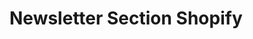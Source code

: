 # Newsletter Section Shopify

<pre>
<!-- {%- comment -%}
  This is a required section for the Shopify Theme Store.
  It is available when you add "Newsletter" section on the Theme Editor.

  Theme Store required settings
  - Heading: title of the newsletter section
  - Subheading: description of the newsletter section
{%- endcomment -%}
<section>
  {% if section.settings.section_title != blank %}
    <label for="Email">{{ section.settings.section_title | escape }}</label>
  {% endif %}
  {% if section.settings.subheading != blank %}
    <p>{{ section.settings.subheading | escape }}</p>
  {% endif %}

  {% form 'customer' %}
    {{ form.errors | default_errors }}
    {% if form.posted_successfully? %}
      <p>{{ 'general.newsletter_form.confirmation' | t }}</p>
    {% else %}
      <input type="hidden" name="contact[tags]" value="newsletter">
      <input type="email"
        name="contact[email]"
        id="Email"
        value="{% if customer.email != blank %}{{ customer.email }}{% endif %}"
        placeholder="{{ 'general.newsletter_form.email_placeholder' | t }}"
        autocorrect="off"
        autocapitalize="off">
      <button type="submit" name="commit" id="Subscribe">
        <span>{{ 'general.newsletter_form.submit' | t }}</span>
      </button>
    {% endif %}
  {% endform %}
</section>

{% schema %}
  {
    "name": "Newsletter",
    "settings": [
      {
        "type": "text",
        "id": "section_title",
        "label": "Heading",
        "default": "Subscribe to our newsletter"
      },
      {
        "type": "text",
        "id": "subheading",
        "label": "Subheading",
        "default": "A short sentence describing what someone will receive by subscribing"
      },
      {
        "type": "paragraph",
        "content": "Any customers who sign up will have an account created for them in Shopify. [View customers](/admin/customers?query=&accepts_marketing=1)"
      }
    ],
    "presets": [{
      "name": "Newsletter",
      "category": "Promotional"
    }]
  }
{% endschema %} -->

</pre>

<style>
pre{
  color:#fff;
}
</style>
